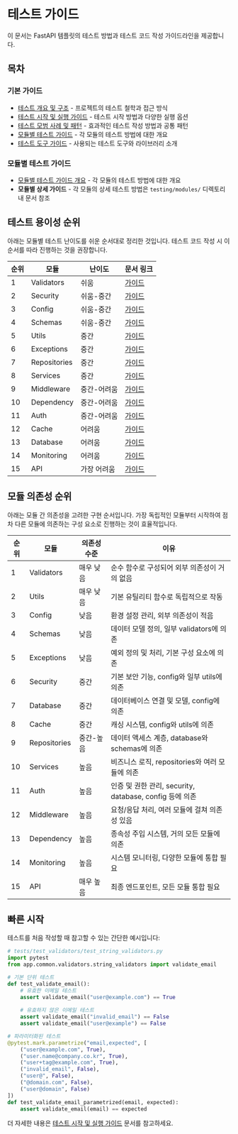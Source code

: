 # 테스트 가이드

이 문서는 FastAPI 템플릿의 테스트 방법과 테스트 코드 작성 가이드라인을 제공합니다.

## 목차

### 기본 가이드

- [테스트 개요 및 구조](testing/01-test_overview.md) - 프로젝트의 테스트 철학과 접근 방식
- [테스트 시작 및 실행 가이드](testing/02-test_guide.md) - 테스트 시작 방법과 다양한 실행 옵션
- [테스트 모범 사례 및 패턴](testing/03-test_practices.md) - 효과적인 테스트 작성 방법과 공통 패턴
- [모듈별 테스트 가이드](testing/04-test_modules.md) - 각 모듈의 테스트 방법에 대한 개요
- [테스트 도구 가이드](testing/05-test_tools.md) - 사용되는 테스트 도구와 라이브러리 소개

### 모듈별 테스트 가이드

- [모듈별 테스트 가이드 개요](testing/04-test_modules.md) - 각 모듈의 테스트 방법에 대한 개요
- **모듈별 상세 가이드** - 각 모듈의 상세 테스트 방법은 `testing/modules/` 디렉토리 내 문서 참조

## 테스트 용이성 순위

아래는 모듈별 테스트 난이도를 쉬운 순서대로 정리한 것입니다. 테스트 코드 작성 시 이 순서를 따라 진행하는 것을 권장합니다.

| 순위 | 모듈 | 난이도 | 문서 링크 |
|-----|-----|-------|----------|
| 1 | Validators | 쉬움 | [가이드](testing/modules/validators.md) |
| 2 | Security | 쉬움-중간 | [가이드](testing/modules/security.md) |
| 3 | Config | 쉬움-중간 | [가이드](testing/modules/config.md) |
| 4 | Schemas | 쉬움-중간 | [가이드](testing/modules/schemas.md) |
| 5 | Utils | 중간 | [가이드](testing/modules/utils.md) |
| 6 | Exceptions | 중간 | [가이드](testing/modules/exceptions.md) |
| 7 | Repositories | 중간 | [가이드](testing/modules/repositories.md) |
| 8 | Services | 중간 | [가이드](testing/modules/services.md) |
| 9 | Middleware | 중간-어려움 | [가이드](testing/modules/middleware.md) |
| 10 | Dependency | 중간-어려움 | [가이드](testing/modules/dependency.md) |
| 11 | Auth | 중간-어려움 | [가이드](testing/modules/auth.md) |
| 12 | Cache | 어려움 | [가이드](testing/modules/cache.md) |
| 13 | Database | 어려움 | [가이드](testing/modules/database.md) |
| 14 | Monitoring | 어려움 | [가이드](testing/modules/monitoring.md) |
| 15 | API | 가장 어려움 | [가이드](testing/modules/api.md) |

## 모듈 의존성 순위

아래는 모듈 간 의존성을 고려한 구현 순서입니다. 가장 독립적인 모듈부터 시작하여 점차 다른 모듈에 의존하는 구성 요소로 진행하는 것이 효율적입니다.

| 순위 | 모듈 | 의존성 수준 | 이유 |
|-----|-----|-----------|------|
| 1 | Validators | 매우 낮음 | 순수 함수로 구성되어 외부 의존성이 거의 없음 |
| 2 | Utils | 매우 낮음 | 기본 유틸리티 함수로 독립적으로 작동 |
| 3 | Config | 낮음 | 환경 설정 관리, 외부 의존성이 적음 |
| 4 | Schemas | 낮음 | 데이터 모델 정의, 일부 validators에 의존 |
| 5 | Exceptions | 낮음 | 예외 정의 및 처리, 기본 구성 요소에 의존 |
| 6 | Security | 중간 | 기본 보안 기능, config와 일부 utils에 의존 |
| 7 | Database | 중간 | 데이터베이스 연결 및 모델, config에 의존 |
| 8 | Cache | 중간 | 캐싱 시스템, config와 utils에 의존 |
| 9 | Repositories | 중간-높음 | 데이터 액세스 계층, database와 schemas에 의존 |
| 10 | Services | 높음 | 비즈니스 로직, repositories와 여러 모듈에 의존 |
| 11 | Auth | 높음 | 인증 및 권한 관리, security, database, config 등에 의존 |
| 12 | Middleware | 높음 | 요청/응답 처리, 여러 모듈에 걸쳐 의존성 있음 |
| 13 | Dependency | 높음 | 종속성 주입 시스템, 거의 모든 모듈에 의존 |
| 14 | Monitoring | 높음 | 시스템 모니터링, 다양한 모듈에 통합 필요 |
| 15 | API | 매우 높음 | 최종 엔드포인트, 모든 모듈 통합 필요 |

## 빠른 시작

테스트를 처음 작성할 때 참고할 수 있는 간단한 예시입니다:

```python
# tests/test_validators/test_string_validators.py
import pytest
from app.common.validators.string_validators import validate_email

# 기본 단위 테스트
def test_validate_email():
    # 유효한 이메일 테스트
    assert validate_email("user@example.com") == True
    
    # 유효하지 않은 이메일 테스트
    assert validate_email("invalid_email") == False
    assert validate_email("user@example") == False

# 파라미터화된 테스트
@pytest.mark.parametrize("email,expected", [
    ("user@example.com", True),
    ("user.name@company.co.kr", True),
    ("user+tag@example.com", True),
    ("invalid_email", False),
    ("user@", False),
    ("@domain.com", False),
    ("user@domain", False)
])
def test_validate_email_parametrized(email, expected):
    assert validate_email(email) == expected
```

더 자세한 내용은 [테스트 시작 및 실행 가이드](testing/02-test_guide.md) 문서를 참고하세요.
